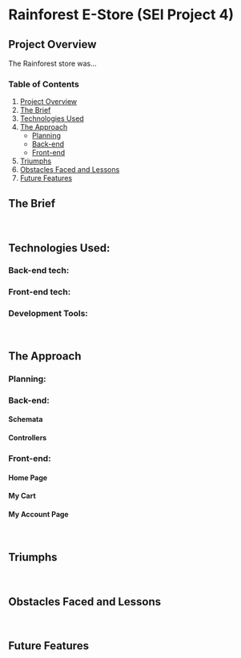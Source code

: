 # Rainforest E-Store (SEI Project 4)



## Project Overview

The Rainforest store was...

### Table of Contents

1. [Project Overview](#Project-Overview)
2. [The Brief](#The-Brief)
3. [Technologies Used](#Technologies-Used)
4. [The Approach](#The-Approach)
    - [Planning](#Planning)
    - [Back-end](#Back-end)
    - [Front-end](#Front-end)
5. [Triumphs](#Triumphs)
6. [Obstacles Faced and Lessons](#Obstacles-Faced-and-Lessons)
7. [Future Features](#Future-Features)

## The Brief

<br>

## Technologies Used:

### Back-end tech:

### Front-end tech:

### Development Tools:

<br>

## The Approach

### Planning:

### Back-end:

#### Schemata

#### Controllers

### Front-end:

#### Home Page

#### My Cart

#### My Account Page

<br>

## Triumphs


<br>

## Obstacles Faced and Lessons

<br>

## Future Features